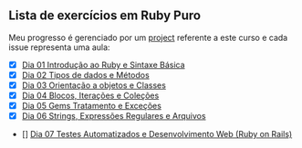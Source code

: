 ![]()
## Lista de exercícios em Ruby Puro

Meu progresso é gerenciado por um [project](https://github.com/users/OsirisMariano/projects/44) referente a este curso e cada issue representa uma aula:
- [x] [Dia 01 Introdução ao Ruby e Sintaxe Básica](https://github.com/OsirisMariano/ruby_em_7_dias/issues/1) 
- [x] [Dia 02 Tipos de dados e Métodos](https://github.com/OsirisMariano/ruby_em_7_dias/issues/2)
- [x] [Dia 03 Orientação a objetos e Classes](https://github.com/OsirisMariano/ruby_em_7_dias/issues/3) 
- [x] [Dia 04 Blocos, Iterações e Coleções](https://github.com/OsirisMariano/ruby_em_7_dias/issues/4)
- [x] [Dia 05 Gems Tratamento e Exceções](https://github.com/OsirisMariano/ruby_em_7_dias/issues/5)
- [x] [Dia 06 Strings, Expressões Regulares e Arquivos](https://github.com/OsirisMariano/ruby_em_7_dias/issues/6)
- [] [Dia 07 Testes Automatizados e Desenvolvimento Web (Ruby on Rails)](https://github.com/OsirisMariano/ruby_em_7_dias/issues/7)
